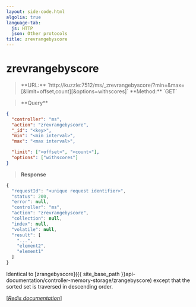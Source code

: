 ```yaml
---
layout: side-code.html
algolia: true
language-tab:
  js: HTTP
  json: Other protocols
title: zrevrangebyscore
---
```


# zrevrangebyscore




<blockquote class="js">
<p>
**URL:** `http://kuzzle:7512/ms/_zrevrangebyscore/<key>?min=<min interval>&max=<max interval>[&limit=offset,count][&options=withscores]`  
**Method:** `GET`
</p>
</blockquote>

<blockquote class="json">
<p>
**Query**
</p>
</blockquote>


```json
{
  "controller": "ms",
  "action": "zrevrangebyscore",
  "_id": "<key>",
  "min": "<min interval>",
  "max": "<max interval>",

  "limit": ["<offset>", "<count>"],
  "options": ["withscores"]
}
```

>**Response**

```javascript
{
  "requestId": "<unique request identifier>",
  "status": 200,
  "error": null,
  "controller": "ms",
  "action": "zrevrangebyscore",
  "collection": null,
  "index": null,
  "volatile": null,
  "result": [
    "...",
    "element2",
    "element1"
  ]
}
```

Identical to [zrangebyscore]({{ site_base_path }}api-documentation/controller-memory-storage/zrangebyscore) except that the sorted set is traversed in descending order.

[[_Redis documentation_]](https://redis.io/commands/zrevrangebyscore)
